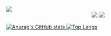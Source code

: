 <img src="https://capsule-render.vercel.app/api?type=waving&color=0%:ffabe1,100%:ffe6f7&height=290&section=header&text=welcome!&fontSize=70&fontColor=ffffff&desc=heeju's%20Github%20profile&fontAlignY=45" />

<div align="center">
  <a href="https://www.instagram.com/hh__moa/" target="_blank"><img src="https://img.shields.io/badge/instagram-C689C6?style=flat-square&logo=instagram&logoColor=white" aline="center"></a>
  <a href="https://velog.io/@hxxjx523" target="_blank"><img src="https://img.shields.io/badge/velog-20C997?style=flat-square&logo=velog&logoColor=white" aline="center">
</div>
  
![Anurag's GitHub stats](https://github-readme-stats.vercel.app/api?username=hxxjx523&show_icons=true&theme=buefy)
[![Top Langs](https://github-readme-stats.vercel.app/api/top-langs/?username=hxxjx523&layout=compact)](https://github.com/hxxjx523/github-readme-stats)

